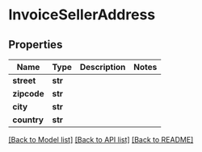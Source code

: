 # InvoiceSellerAddress

## Properties
Name | Type | Description | Notes
------------ | ------------- | ------------- | -------------
**street** | **str** |  | 
**zipcode** | **str** |  | 
**city** | **str** |  | 
**country** | **str** |  | 

[[Back to Model list]](../README.md#documentation-for-models) [[Back to API list]](../README.md#documentation-for-api-endpoints) [[Back to README]](../README.md)


